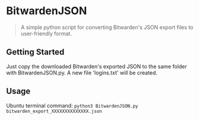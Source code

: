 # BitwardenJSON
> A simple python script for converting Bitwarden's JSON export files to user-friendly format.

## Getting Started
Just copy the downloaded Bitwarden's exported JSON to the same folder with BitwardenJSON.py.
A new file 'logins.txt' will be created.

## Usage
Ubuntu terminal command:
<code>python3 BitwardenJSON.py bitwarden_export_XXXXXXXXXXXXXX.json</code>
